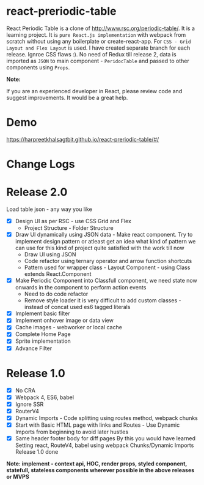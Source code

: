 # react-preriodic-table
React Periodic Table is a clone of http://www.rsc.org/periodic-table/. It is a learning project. It is `pure React.js implementation` with webpack from scratch without using any boilerplate or create-react-app. For `CSS - Grid Layout and Flex Layout` is used. I have created separate branch for each release. Ignroe CSS flaws :). No need of Redux till release 2, data is imported as `JSON` to main component - `PeridocTable` and passed to other components using `Props`.

**Note:**

If you are an experienced developer in React, please review code and suggest improvements. It would be a great help.


# Demo
https://harpreetkhalsagtbit.github.io/react-preriodic-table/#/

# Change Logs

# Release 2.0
Load table json - any way you like 
- [X] Design UI as per RSC - use CSS Grid and Flex
     - Project Structure - Folder Structure 
- [X] Draw UI dynamically using JSON data - Make react component. Try to implement design pattern or atleast get an idea what kind of pattern we can use for this kind of project quite satisfied with the work till now
     - Draw UI using JSON 
     -  Code refactor using ternary operator and arrow function shortcuts 
     -  Pattern used  for wrapper class  - Layout Component - using Class extends React.Component 
- [X] Make Periodic  Component into Classfull component, we need state now onwards in the component to perform action events 
     -  Need to do code refactor
     -  Remove style loader it is very difficult to add custom classes - instead of concat used es6 tagged literals
- [X] Implement basic filter
- [X] Implement onhover image or data view 
- [X] Cache images - webworker or local cache
- [X] Complete Home Page 
- [X] Sprite implementation 
- [X] Advance Filter 

# Release 1.0
- [X] No CRA 
- [X] Webpack 4, ES6, babel 
- [X] Ignore SSR 
- [X] RouterV4 
- [X] Dynamic Imports - Code splitting using routes method, webpack chunks
- [X] Start with Basic HTML page with links and Routes - Use Dynamic Imports from beginning to avoid later hustles
- [X] Same header footer body for diff pages
By this you would have learned Setting react, RouteV4, babel using webpack
Chunks/Dynamic Imports
Release 1.0 done

**Note: implement - context api, HOC, render props, styled component, statefull, stateless components wherever possible in the above releases or MVPS**

